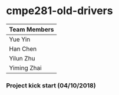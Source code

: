 # cmpe281-old-drivers

| Team Members  |
| ------------- |
|    Yue Yin    |
|   Han Chen    |
|   Yilun Zhu   |
|  Yiming Zhai  |

### Project kick start (04/10/2018)
